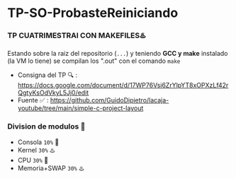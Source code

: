 # TP-SO-ProbasteReiniciando
### TP CUATRIMESTRAl CON **MAKEFILES**:hotsprings:
Estando sobre la raiz del repositorio (`...`) y teniendo **GCC y make** instalado (la VM lo tiene) se compilan los ".out" con el comando `make`
- Consigna del TP :mag: : https://docs.google.com/document/d/17WP76Vsi6ZrYlpYT8xOPXzLf42rQgtyKsOdVkyL5Jj0/edit
- Fuente :white_check_mark:     : https://github.com/GuidoDipietro/lacaja-youtube/tree/main/simple-c-project-layout

### Division de modulos  :muscle:
- Consola `10%`  🍵
- Kernel  `30%` :hotsprings: 
- CPU `30%`   🍵
- Memoria+SWAP `30%`  :hotsprings: 




